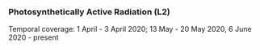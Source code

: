 ### Photosynthetically Active Radiation (L2)
Temporal coverage: 1 April - 3 April 2020; 13 May  - 20 May 2020, 6 June 2020 - present